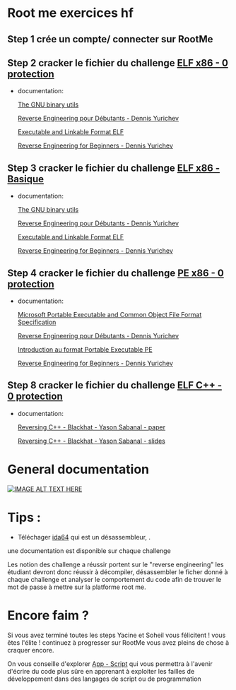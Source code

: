 # Root me exercices hf

## Step 1 crée un compte/ connecter sur <a herf="https://www.root-me.org">RootMe</a>

## Step 2 cracker le fichier du challenge <a href="https://www.root-me.org/fr/Challenges/Cracking/ELF-x86-0-protection">ELF x86 - 0 protection</a>
- documentation:
    
    <a href="https://repository.root-me.org/Administration/Unix/Linux/EN%20-%20The%20GNU%20binary%20utils.pdf?_gl=1*1rc94tt*_ga*NTk0Nzk2ODc5LjE2NzcwODYxMzg.*_ga_SRYSKX09J7*MTY3NzE2MTk0NC4yLjEuMTY3NzE2MzMxMC4wLjAuMA.."> The GNU binary utils </a>

    <a href="https://repository.root-me.org/Reverse%20Engineering/FR%20-%20Reverse%20Engineering%20pour%20D%C3%A9butants%20-%20Dennis%20Yurichev.pdf?_gl=1*kqlsai*_ga*NTk0Nzk2ODc5LjE2NzcwODYxMzg.*_ga_SRYSKX09J7*MTY3NzE2MTk0NC4yLjEuMTY3NzE2MzMxMS4wLjAuMA.."> Reverse Engineering pour Débutants - Dennis Yurichev </a>
    
    <a href="https://repository.root-me.org/Reverse%20Engineering/x86/Unix/EN%20-%20Executable%20and%20Linkable%20Format%20ELF.pdf?_gl=1*kqlsai*_ga*NTk0Nzk2ODc5LjE2NzcwODYxMzg.*_ga_SRYSKX09J7*MTY3NzE2MTk0NC4yLjEuMTY3NzE2MzMxMS4wLjAuMA.."> Executable and Linkable Format ELF  </a>
    
    <a href="https://repository.root-me.org/Reverse%20Engineering/EN%20-%20Reverse%20Engineering%20for%20Beginners%20-%20Dennis%20Yurichev.pdf?_gl=1*znduqq*_ga*NTk0Nzk2ODc5LjE2NzcwODYxMzg.*_ga_SRYSKX09J7*MTY3NzE2MTk0NC4yLjEuMTY3NzE2MzMxMi4wLjAuMA.."> Reverse Engineering for Beginners - Dennis Yurichev </a>

## Step 3 cracker le fichier du challenge <a href="https://www.root-me.org/fr/Challenges/Cracking/ELF-x86-Basique">ELF x86 - Basique</a> 
- documentation:

    <a href="https://repository.root-me.org/Administration/Unix/Linux/EN%20-%20The%20GNU%20binary%20utils.pdf?_gl=1*1rpb159*_ga*NTk0Nzk2ODc5LjE2NzcwODYxMzg.*_ga_SRYSKX09J7*MTY3NzE2MTk0NC4yLjEuMTY3NzE2Mzc0NC4wLjAuMA..">The GNU binary utils </a>

    <a href="https://repository.root-me.org/Reverse%20Engineering/FR%20-%20Reverse%20Engineering%20pour%20D%C3%A9butants%20-%20Dennis%20Yurichev.pdf?_gl=1*ppamf1*_ga*NTk0Nzk2ODc5LjE2NzcwODYxMzg.*_ga_SRYSKX09J7*MTY3NzE2MTk0NC4yLjEuMTY3NzE2Mzc2MS4wLjAuMA..">Reverse Engineering pour Débutants - Dennis Yurichev</a>
    
    <a href="https://repository.root-me.org/Reverse%20Engineering/x86/Unix/EN%20-%20Executable%20and%20Linkable%20Format%20ELF.pdf?_gl=1*15qcaqt*_ga*NTk0Nzk2ODc5LjE2NzcwODYxMzg.*_ga_SRYSKX09J7*MTY3NzE2MTk0NC4yLjEuMTY3NzE2Mzc2Mi4wLjAuMA..">Executable and Linkable Format ELF</a>
    
    <a href="https://repository.root-me.org/Reverse%20Engineering/EN%20-%20Reverse%20Engineering%20for%20Beginners%20-%20Dennis%20Yurichev.pdf?_gl=1*fp1sj2*_ga*NTk0Nzk2ODc5LjE2NzcwODYxMzg.*_ga_SRYSKX09J7*MTY3NzE2MTk0NC4yLjEuMTY3NzE2Mzc2My4wLjAuMA..">Reverse Engineering for Beginners - Dennis Yurichev</a>

## Step 4 cracker le fichier du challenge <a href="https://www.root-me.org/fr/Challenges/Cracking/PE-x86-0-protection">PE x86 - 0 protection</a>
- documentation:

    <a href="https://repository.root-me.org/Programmation/Windows/EN%20-%20Microsoft%20Portable%20Executable%20and%20Common%20Object%20File%20Format%20Specification.docx?_gl=1*10zzklu*_ga*NTk0Nzk2ODc5LjE2NzcwODYxMzg.*_ga_SRYSKX09J7*MTY3NzE2MTk0NC4yLjEuMTY3NzE2Mzk5MC4wLjAuMA..">Microsoft Portable Executable and Common Object File Format Specification </a>
    
    <a href="https://repository.root-me.org/Reverse%20Engineering/FR%20-%20Reverse%20Engineering%20pour%20D%C3%A9butants%20-%20Dennis%20Yurichev.pdf?_gl=1*1w1rtpj*_ga*NTk0Nzk2ODc5LjE2NzcwODYxMzg.*_ga_SRYSKX09J7*MTY3NzE2MTk0NC4yLjEuMTY3NzE2MzkxOS4wLjAuMA..">Reverse Engineering pour Débutants - Dennis Yurichev</a>
    
    <a href="https://repository.root-me.org/Reverse%20Engineering/x86/Microsoft/FR%20-%20Introduction%20au%20format%20Portable%20Executable%20PE.pdf?_gl=1*1j11ti0*_ga*NTk0Nzk2ODc5LjE2NzcwODYxMzg.*_ga_SRYSKX09J7*MTY3NzE2MTk0NC4yLjEuMTY3NzE2MzkyMC4wLjAuMA..">Introduction au format Portable Executable PE</a>
    
    <a href="https://repository.root-me.org/Reverse%20Engineering/EN%20-%20Reverse%20Engineering%20for%20Beginners%20-%20Dennis%20Yurichev.pdf?_gl=1*t16mhf*_ga*NTk0Nzk2ODc5LjE2NzcwODYxMzg.*_ga_SRYSKX09J7*MTY3NzE2MTk0NC4yLjEuMTY3NzE2MzkyMS4wLjAuMA..">Reverse Engineering for Beginners - Dennis Yurichev</a>


## Step 8 cracker le fichier du challenge <a href="https://www.root-me.org/fr/Challenges/Cracking/ELF-C-0-protection">ELF C++ - 0 protection</a>
- documentation:

    <a href="https://repository.root-me.org/Reverse%20Engineering/EN%20-%20Reversing%20C++%20-%20Blackhat%20-%20Yason%20Sabanal%20-%20paper.pdf?_gl=1*t45wlv*_ga*NTk0Nzk2ODc5LjE2NzcwODYxMzg.*_ga_SRYSKX09J7*MTY3NzE2MTk0NC4yLjEuMTY3NzE2NDA0MC4wLjAuMA..">Reversing C++ - Blackhat - Yason Sabanal - paper </a>
    
    <a href="https://repository.root-me.org/Reverse%20Engineering/EN%20-%20Reversing%20C++%20-%20Blackhat%20-%20Yason%20Sabanal%20-%20slides.pdf?_gl=1*298z3y*_ga*NTk0Nzk2ODc5LjE2NzcwODYxMzg.*_ga_SRYSKX09J7*MTY3NzE2MTk0NC4yLjEuMTY3NzE2NDA1Ny4wLjAuMA..">Reversing C++ - Blackhat - Yason Sabanal - slides</a>



# General documentation

[![IMAGE ALT TEXT HERE](https://i.ytimg.com/vi/WnqOhgI_8wA/hq720.jpg?sqp=-oaymwEcCOgCEMoBSFXyq4qpAw4IARUAAIhCGAFwAcABBg==&rs=AOn4CLBEHkZd5-JnwmizrqQYk0BdkMJW-g)](https://www.youtube.com/watch?v=WnqOhgI_8wA&ab_channel=PwnFunction)



# Tips : 
-  Téléchager <a href="https://hex-rays.com/ida-free/">ida64</a> qui est un désassembleur, .

une documentation est disponible sur chaque challenge

Les notion des challenge a réussir portent sur le "reverse engineering" les étudiant devront donc réussir à décompiler, désassembler le ficher donné à chaque challenge et analyser le comportement du code afin de trouver le mot de passe à mettre sur la platforme root me.


# Encore faim ?

Si vous avez terminé toutes les steps Yacine et Soheil vous félicitent ! vous êtes l'élite ! continuez à progresser sur RootMe vous avez pleins de chose à craquer encore.

On vous conseille d'explorer <a href="https://www.root-me.org/fr/Challenges/App-Script/">App - Script</a> qui vous permettra à l'avenir d'écrire du code plus sûre en apprenant à exploiter les failles de développement dans des langages de script ou de programmation